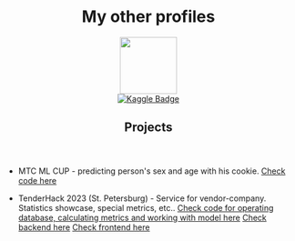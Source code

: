 <div id="header" align="center">
  <h1>My other profiles</h1>
</div>


<div id="header" align="center">
  <img src="https://media.giphy.com/media/v1.Y2lkPTc5MGI3NjExOTZiZDkwODk2YjA1ZDU1NWI0ZmY5ZmJhY2YyZTEzMDNmNjgxN2U5MyZjdD1n/u2pmTWUi0MXjyrMaVj/giphy.gif" width=100 />
</div>

<div id="badge" align="center">
  <a href="https://www.kaggle.com/maksimkotenkov">
    <img src="https://img.shields.io/badge/Kaggle-blue?style=for-the-badge&logo=kaggle&logoColor=white" alt="Kaggle Badge"/>
  </a>
</div>

<article>
  <header>
    <h1>Projects</h1>
  </header>
  <ul>
    <li>
      МТС ML CUP - predicting person's sex and age with his cookie.
      <a href="https://github.com/MurenMurenus/CookieDeanonymization">Check code here</a>
    </li>
  </ul>
  <ul>
    <li>
      TenderHack 2023 (St. Petersburg) - Service for vendor-company. Statistics showcase, special metrics, etc..
      <a href="(https://github.com/MurenMurenus/TenderHackML-DS_API">Check code for operating database, calculating metrics and working with model here</a>
      <a href="https://github.com/MurenMurenus/TenderHackBack">Check backend here</a>
      <a href="https://github.com/MurenMurenus/TenderHackFront">Check frontend here</a>
    </li>
  </ul>
</article>
